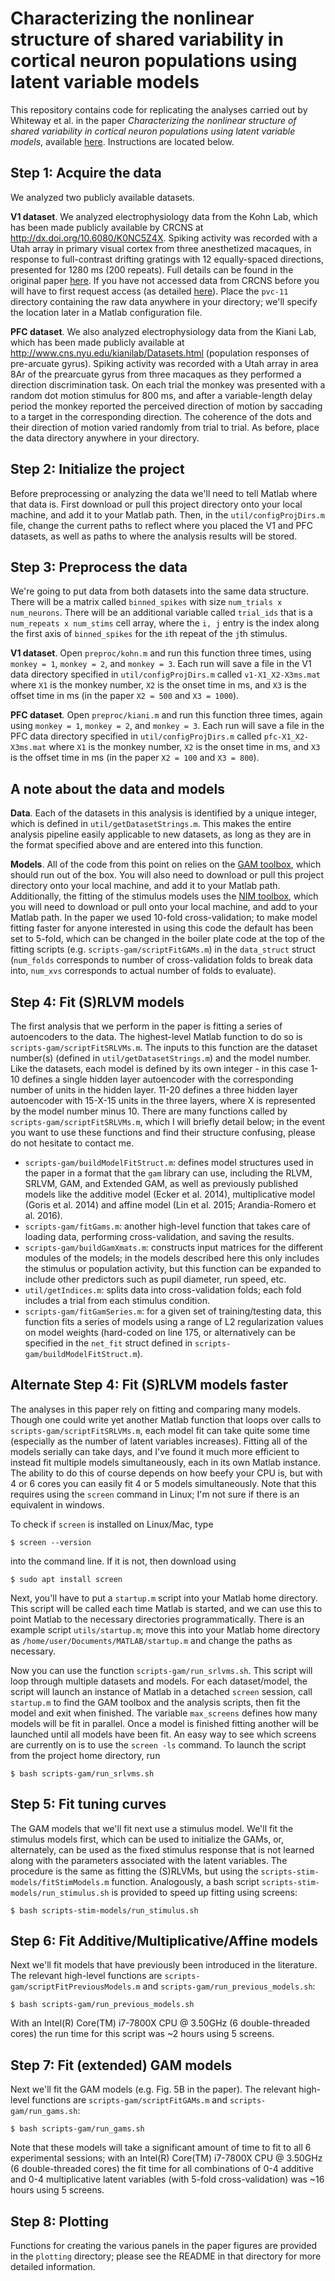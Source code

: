 # Characterizing the nonlinear structure of shared variability in cortical neuron populations using latent variable models

This repository contains code for replicating the analyses carried out by Whiteway et al. in the paper _Characterizing the nonlinear structure of shared variability in cortical neuron populations using latent variable models_, available [here](https://www.biorxiv.org/content/biorxiv/early/2018/09/04/407858.full.pdf). Instructions are located below.

## Step 1: Acquire the data

We analyzed two publicly available datasets. 

**V1 dataset**. We analyzed electrophysiology data from the Kohn Lab, which has been made publicly available by CRCNS at http://dx.doi.org/10.6080/K0NC5Z4X. Spiking activity was recorded with a Utah array in primary visual cortex from three anesthetized macaques, in response to full-contrast drifting gratings with 12 equally-spaced directions, presented for 1280 ms (200 repeats). Full details can be found in the original paper [here](https://www.ncbi.nlm.nih.gov/pubmed/19036953). If you have not accessed data from CRCNS before you will have to first request access (as detailed [here](http://crcns.org/download)). Place the `pvc-11` directory containing the raw data anywhere in your directory; we'll specify the location later in a Matlab configuration file.

**PFC dataset**. We also analyzed electrophysiology data from the Kiani Lab, which has been made publicly available at http://www.cns.nyu.edu/kianilab/Datasets.html (population responses of pre-arcuate gyrus). Spiking activity was recorded with a Utah array in area 8Ar of the prearcuate gyrus from three macaques as they performed a direction discrimination task. On each trial the monkey was presented with a random dot motion stimulus for 800 ms, and after a variable-length delay period the monkey
reported the perceived direction of motion by saccading to a target in the corresponding direction. The coherence of the dots and their direction of motion varied randomly from trial to trial. As before, place the data directory anywhere in your directory.

## Step 2: Initialize the project

Before preprocessing or analyzing the data we'll need to tell Matlab where that data is. First download or pull this project directory onto your local machine, and add it to your Matlab path. Then, in the `util/configProjDirs.m` file, change the current paths to reflect where you placed the V1 and PFC datasets, as well as paths to where the analysis results will be stored.

## Step 3: Preprocess the data

We're going to put data from both datasets into the same data structure. There will be a matrix called `binned_spikes` with size `num_trials x num_neurons`. There will be an additional variable called `trial_ids` that is a `num_repeats x num_stims` cell array, where the `i, j` entry is the index along the first axis of `binned_spikes` for the `i`th repeat of the `j`th stimulus. 

**V1 dataset**. Open `preproc/kohn.m` and run this function three times, using `monkey = 1`, `monkey = 2`, and `monkey = 3`.  Each run will save a file in the V1 data directory specified in `util/configProjDirs.m` called `v1-X1_X2-X3ms.mat` where `X1` is the monkey number, `X2` is the onset time in ms, and `X3` is the offset time in ms (in the paper `X2 = 500` and `X3 = 1000`). 

**PFC dataset**. Open `preproc/kiani.m` and run this function three times, again using `monkey = 1`, `monkey = 2`, and `monkey = 3`.  Each run will save a file in the PFC data directory specified in `util/configProjDirs.m` called `pfc-X1_X2-X3ms.mat` where `X1` is the monkey number, `X2` is the onset time in ms, and `X3` is the offset time in ms (in the paper `X2 = 100` and `X3 = 800`). 

## A note about the data and models

**Data**. Each of the datasets in this analysis is identified by a unique integer, which is defined in `util/getDatasetStrings.m`.  This makes the entire analysis pipeline easily applicable to new datasets, as long as they are in the format specified above and are entered into this function.

**Models**. All of the code from this point on relies on the [GAM toolbox](https://github.com/themattinthehatt/gam), which should run out of the box. You will also need to download or pull this project directory onto your local machine, and add it to your Matlab path. Additionally, the fitting of the stimulus models uses the [NIM toolbox](https://github.com/dbutts/NIMclass), which you will need to download or pull onto your local machine, and add to your Matlab path. 
In the paper we used 10-fold cross-validation; to make model fitting faster for anyone interested in using this code the default has been set to 5-fold, which can be changed in the boiler plate code at the top of the fitting scripts (e.g. `scripts-gam/scriptFitGAMs.m`) in the `data_struct` struct (`num_folds` corresponds to number of cross-validation folds to break data into, `num_xvs` corresponds to actual number of folds to evaluate).

## Step 4: Fit (S)RLVM models

The first analysis that we perform in the paper is fitting a series of autoencoders to the data. The highest-level Matlab function to do so is `scripts-gam/scriptFitSRLVMs.m`. The inputs to this function are the dataset number(s) (defined in `util/getDatasetStrings.m`) and the model number. Like the datasets, each model is defined by its own integer - in this case 1-10 defines a single hidden layer autoencoder with the corresponding number of units in the hidden layer. 11-20 defines a three hidden layer autoencoder with 15-X-15 units in the three layers, where X is represented by the model number minus 10. There are many functions called by `scripts-gam/scriptFitSRLVMs.m`, which I will briefly detail below; in the event you want to use these functions and find their structure confusing, please do not hesitate to contact me.

- `scripts-gam/buildModelFitStruct.m`:  defines model structures used in the paper in a format that the `gam` library can use, including the RLVM, SRLVM, GAM, and Extended GAM, as well as previously published models like the additive model (Ecker et al. 2014), multiplicative model (Goris et al. 2014) and affine model (Lin et al. 2015; Arandia-Romero et al. 2016).
- `scripts-gam/fitGams.m`: another high-level function that takes care of loading data, performing cross-validation, and saving the results.
- `scripts-gam/buildGamXmats.m`:  constructs input matrices for the different modules of the models; in the models described here this only includes the stimulus or population activity, but this function can be expanded to include other predictors such as pupil diameter, run speed, etc.
- `util/getIndices.m`:  splits data into cross-validation folds; each fold includes a trial from each stimulus condition.
- `scripts-gam/fitGamSeries.m`:  for a given set of training/testing data, this function fits a series of models using a range of L2 regularization values on model weights (hard-coded on line 175, or alternatively can be specified in the `net_fit` struct defined in `scripts-gam/buildModelFitStruct.m`).

## Alternate Step 4: Fit (S)RLVM models faster

The analyses in this paper rely on fitting and comparing many models. Though one could write yet another Matlab function that loops over calls to `scripts-gam/scriptFitSRLVMs.m`, each model fit can take quite some time (especially as the number of latent variables increases). Fitting all of the models serially can take days, and I've found it much more efficient to instead fit multiple models simultaneously, each in its own Matlab instance. The ability to do this of course depends on how beefy your CPU is, but with 4 or 6 cores you can easily fit 4 or 5 models simultaneously. Note that this requires using the `screen` command in Linux; I'm not sure if there is an equivalent in windows.

To check if `screen` is installed on Linux/Mac, type 
```
$ screen --version
```
into the command line. If it is not, then download using

```
$ sudo apt install screen
```
Next, you'll have to put a `startup.m` script into your Matlab home directory. This script will be called each time Matlab is started, and we can use this to point Matlab to the necessary directories programmatically. There is an example script `utils/startup.m`; move this into your Matlab home directory as `/home/user/Documents/MATLAB/startup.m` and change the paths as necessary.

Now you can use the function `scripts-gam/run_srlvms.sh`. This script will loop through multiple datasets and models. For each dataset/model, the script will launch an instance of Matlab in a detached `screen` session, call `startup.m` to find the GAM toolbox and the analysis scripts, then fit the model and exit when finished. The variable `max_screens` defines how many models will be fit in parallel. Once a model is finished fitting another will be launched until all models have been fit. An easy way to see which screens are currently on is to use the `screen -ls` command. To launch the script from the project home directory, run
```
$ bash scripts-gam/run_srlvms.sh
```

## Step 5: Fit tuning curves

The GAM models that we'll fit next use a stimulus model. We'll fit the stimulus models first, which can be used to initialize the GAMs, or, alternately, can be used as the fixed stimulus response that is not learned along with the parameters associated with the latent variables. The procedure is the same as fitting the (S)RLVMs, but using the `scripts-stim-models/fitStimModels.m` function. Analogously, a bash script `scripts-stim-models/run_stimulus.sh` is provided to speed up fitting using screens:

```
$ bash scripts-stim-models/run_stimulus.sh
```

## Step 6: Fit Additive/Multiplicative/Affine models

Next we'll fit models that have previously been introduced in the literature. The relevant high-level functions are `scripts-gam/scriptFitPreviousModels.m` and `scripts-gam/run_previous_models.sh`:

```
$ bash scripts-gam/run_previous_models.sh
```

With an Intel(R) Core(TM) i7-7800X CPU @ 3.50GHz (6 double-threaded cores) the run time for this script was ~2 hours using 5 screens.

## Step 7: Fit (extended) GAM models

Next we'll fit the GAM models (e.g. Fig. 5B in the paper). The relevant high-level functions are `scripts-gam/scriptFitGAMs.m` and `scripts-gam/run_gams.sh`:

```
$ bash scripts-gam/run_gams.sh
```

Note that these models will take a significant amount of time to fit to all 6 experimental sessions; with an Intel(R) Core(TM) i7-7800X CPU @ 3.50GHz (6 double-threaded cores) the fit time for all combinations of 0-4 additive and 0-4 multiplicative latent variables (with 5-fold cross-validation) was ~16 hours using 5 screens.

## Step 8: Plotting

Functions for creating the various panels in the paper figures are provided in the `plotting` directory; please see the README in that directory for more detailed information.

